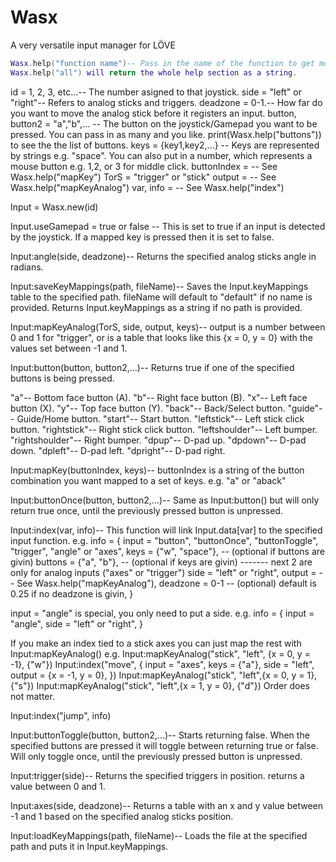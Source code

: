# Wasx
A very versatile input manager for LÖVE

```lua
Wasx.help("function name")-- Pass in the name of the function to get more info on it. e.g. Wasx.help("buttons"). 
Wasx.help("all") will return the whole help section as a string.
```
id = 1, 2, 3, etc...-- The number asigned to that joystick.
side = "left" or "right"-- Refers to analog sticks and triggers.
deadzone = 0-1.-- How far do you want to move the analog stick before it registers an input.
button, button2 = "a","b",... -- The button on the joystick/Gamepad you want to be pressed. You can pass in as many and you like. print(Wasx.help("buttons")) to see the the list of buttons.
keys = {key1,key2,...} -- Keys are represented by strings e.g. "space". You can also put in a number, which represents a mouse button e.g. 1,2, or 3 for middle click.
buttonIndex = -- See Wasx.help("mapKey")
TorS = "trigger" or "stick"
output = -- See Wasx.help("mapKeyAnalog")
var, info = -- See Wasx.help("index")

Input = Wasx.new(id)

Input.useGamepad = true or false -- This is set to true if an input is detected by the joystick. If a mapped key is pressed then it is set to false.


Input:angle(side, deadzone)-- Returns the specified analog sticks angle in radians.


Input:saveKeyMappings(path, fileName)-- Saves the Input.keyMappings table to the specified path. fileName will default to "default" if no name is provided. Returns Input.keyMappings as a string if no path is provided.


Input:mapKeyAnalog(TorS, side, output, keys)-- output is a number between 0 and 1 for "trigger", or is a table that looks like this {x = 0, y = 0} with the values set between -1 and 1.


Input:button(button, button2,...)-- Returns true if one of the specified buttons is being pressed.

"a"-- Bottom face button (A).
"b"-- Right face button (B).
"x"-- Left face button (X).
"y"-- Top face button (Y).
"back"-- Back/Select button.
"guide"-- Guide/Home button.
"start"-- Start button.
"leftstick"-- Left stick click button.
"rightstick"-- Right stick click button.
"leftshoulder"-- Left bumper.
"rightshoulder"-- Right bumper.
"dpup"-- D-pad up.
"dpdown"-- D-pad down.
"dpleft"-- D-pad left.
"dpright"-- D-pad right.


Input:mapKey(buttonIndex, keys)-- buttonIndex is a string of the button combination you want mapped to a set of keys. e.g. "a" or "aback"


Input:buttonOnce(button, button2,...)-- Same as Input:button() but will only return true once, until the previously pressed button is unpressed.


Input:index(var, info)-- This function will link Input.data[var] to the specified input function.
e.g.
info = {
        input = "button", "buttonOnce", "buttonToggle", "trigger", "angle" or "axes",
        keys = {"w", "space"}, -- (optional if buttons are givin)
        buttons = {"a", "b"}, -- (optional if keys are givin)
        ------- next 2 are only for analog inputs ("axes" or "trigger")
        side = "left" or "right",
        output = -- See Wasx.help("mapKeyAnalog"),
        deadzone = 0-1 -- (optional) default is 0.25 if no deadzone is givin,
}

input = "angle" is special, you only need to put a side.
e.g.
info = {
        input = "angle",
        side = "left" or "right",
}

If you make an index tied to a stick axes you can just map the rest with Input:mapKeyAnalog()
e.g.
Input:mapKeyAnalog("stick", "left", {x = 0, y = -1}, {"w"})
Input:index("move", {
        input = "axes",
        keys = {"a"},
        side = "left",
        output = {x = -1, y = 0},
})
Input:mapKeyAnalog("stick", "left",{x = 0, y = 1}, {"s"})
Input:mapKeyAnalog("stick", "left",{x = 1, y = 0}, {"d"})
Order does not matter.

Input:index("jump", info)


Input:buttonToggle(button, button2,...)-- Starts returning false. When the specified buttons are pressed it will toggle between returning true or false. Will only toggle once, until the previously pressed button is unpressed.


Input:trigger(side)-- Returns the specified triggers in position. returns a value between 0 and 1.


Input:axes(side, deadzone)-- Returns a table with an x and y value between -1 and 1 based on the specified analog sticks position.


Input:loadKeyMappings(path, fileName)-- Loads the file at the specified path and puts it in Input.keyMappings.
